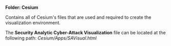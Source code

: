 <b>Folder: Cesium</b>

Contains all of Cesium's files that are used and required to create the visualization environment.

The <b>Security Analytic Cyber-Attack Visualization</b> file can be located at the following path:
    <i>Cesium/Apps/SAVisual.html</i>
